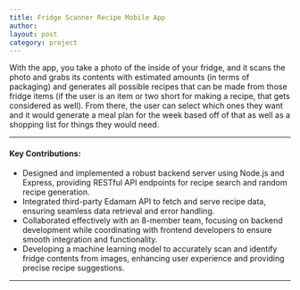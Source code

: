 ```yaml
---
title: Fridge Scanner Recipe Mobile App
author: 
layout: post
category: project
---
```


With the app, you take a photo of the inside of your fridge, and it scans the photo and grabs its contents with estimated amounts (in terms of packaging) and generates all possible recipes that can be made from those fridge items (if the user is an item or two short for making a recipe, that gets considered as well). From there, the user can select which ones they want and it would generate a meal plan for the week based off of that as well as a shopping list for things they would need.

---

#### Key Contributions:
- Designed and implemented a robust backend server using Node.js and Express, providing RESTful API endpoints for recipe search and random recipe generation.
- Integrated third-party Edamam API to fetch and serve recipe data, ensuring seamless data retrieval and error handling.
- Collaborated effectively with an 8-member team, focusing on backend development while coordinating with frontend developers to ensure smooth integration and functionality.
- Developing a machine learning model to accurately scan and identify fridge contents from images, enhancing user experience and providing precise recipe suggestions.


---

